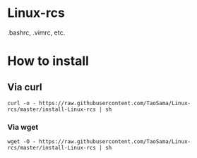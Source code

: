 # Linux-rcs
.bashrc, .vimrc, etc.

# How to install

## Via curl
```shell
curl -o - https://raw.githubusercontent.com/TaoSama/Linux-rcs/master/install-Linux-rcs | sh
```

### Via wget
```shell
wget -O - https://raw.githubusercontent.com/TaoSama/Linux-rcs/master/install-Linux-rcs | sh
```
